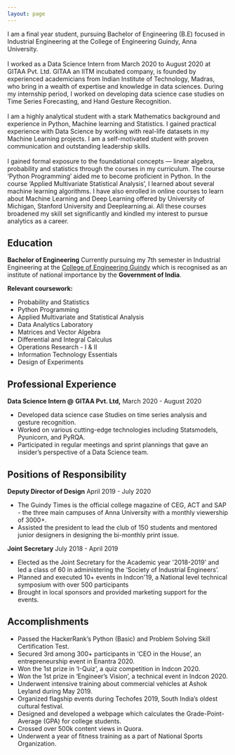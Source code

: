 ```yaml
---
layout: page
---
```


I am a final year student, pursuing Bachelor of Engineering (B.E)
focused in Industrial Engineering at the College of Engineering Guindy,
Anna University. \
 \
 I worked as a Data Science Intern from March 2020 to August 2020 at GITAA Pvt. Ltd. GITAA an IITM incubated company, is founded by experienced academicians from Indian Institute of Technology, Madras, who bring in a wealth of expertise and knowledge in data sciences. During my internship period, I worked on developing data science case studies on Time Series Forecasting, and Hand Gesture Recognition. \
 \
 I am a highly analytical student with a stark Mathematics background
and experience in Python, Machine learning and Statistics. I gained
practical experience with Data Science by working with
real-life datasets in my Machine Learning projects. I am a self-motivated student with proven
communication and outstanding leadership skills. \
 \
 I gained formal exposure to the foundational concepts — linear algebra,
probability and statistics through the courses in my curriculum. The
course ‘Python Programming’ aided me to become proficient in Python. In
the course ‘Applied Multivariate Statistical Analysis’, I learned about
several machine learning algorithms. I have also enrolled in online
courses to learn about Machine Learning and Deep Learning offered by
University of Michigan, Stanford University and Deeplearning.ai. All
these courses broadened my skill set significantly and kindled my
interest to pursue analytics as a career. 

## Education
**Bachelor of Engineering**
Currently pursuing my 7th semester in Industrial Engineering at the
[College of Engineering Guindy](https://ceg.annauniv.edu/) which is
recognised as an institute of national importance by the **Government of
India**. 

**Relevant coursework:**
-   Probability and Statistics
-   Python Programming
-   Applied Multivariate and Statistical Analysis
-   Data Analytics Laboratory
-   Matrices and Vector Algebra
-   Differential and Integral Calculus
-   Operations Research - I & II
-   Information Technology Essentials
-   Design of Experiments

## Professional Experience
**Data Science Intern @** 
**GITAA Pvt. Ltd,** 
  March 2020 - August 2020
- Developed data science case Studies on time series analysis and gesture recognition.
- Worked on various cutting-edge technologies including Statsmodels, Pyunicorn, and PyRQA. 
- Participated in regular meetings and sprint plannings that gave an insider’s perspective of a Data Science team.

## Positions of Responsibility
**Deputy Director of Design** 
April 2019 - July 2020 
- The Guindy Times is the official college magazine of CEG, ACT and SAP -
the three main campuses of Anna University with a monthly viewership of
3000+. 
- Assisted the president to lead the club of 150 students and mentored
 junior designers in designing the bi-monthly print issue.

**Joint Secretary**
July 2018 - April 2019
- Elected as the Joint Secretary for the Academic year '2018-2019' and led a class of 60 in administering the ‘Society of Industrial Engineers’. 
- Planned and executed 10+ events in Indcon'19,  a National level technical symposium with over 500 participants
- Brought in local sponsors and provided marketing support for the events.

## Accomplishments
- Passed the HackerRank’s Python (Basic) and Problem Solving Skill Certification Test. 
- Secured 3rd among 300+ participants in ‘CEO in the House’, an entrepreneurship event in Enantra 2020.
- Won the 1st prize in ‘I-Quiz’, a quiz competition in Indcon 2020.
- Won the 1st prize in ‘Engineer’s Vision’, a technical event in Indcon 2020.
- Underwent intensive training about commercial vehicles at Ashok Leyland during May 2019.
- Organized flagship events during Techofes 2019, South India’s oldest cultural festival.
- Designed and developed a webpage which calculates the Grade-Point-Average (GPA) for college students.
- Crossed over 500k content views in Quora.
- Underwent a year of fitness training as a part of National Sports Organization.


<!---
 ## Online Coursework
**Deep Learning Specialization offered by deeplearning.ai :**
-   [Neural Networks and Deep Learning](https://www.coursera.org/account/accomplishments/certificate/JX88VD7YHNY2)
-   [Improving Deep Neural Networks: Hyperparameter tuning, Regularization and Optimization](https://www.coursera.org/account/accomplishments/certificate/6E77TG9T5PB8)
-   [Convolutional Neural Networks](https://www.coursera.org/account/accomplishments/certificate/DN5EWKZBHM58)
-   [Structuring Machine Learning Projects](https://www.coursera.org/account/accomplishments/certificate/TZCP4ML4B7MD)   
-   [Sequence Models](https://www.coursera.org/account/accomplishments/certificate/NN2Q3BNZM73L) 

**TensorFlow in Practice Specialization offered by deeplearning.ai :**
-   [Introduction to TensorFlow for Artificial Intelligence, Machine Learning, and Deep Learning](https://www.coursera.org/account/accomplishments/certificate/AUS6H5CLVAQA)
-   [Convolutional Neural Networks in TensorFlow](https://www.coursera.org/account/accomplishments/certificate/6ZG92JVD3Y84)
-   [Natural Language Processing in TensorFlow](https://www.coursera.org/account/accomplishments/certificate/67WM2GYVDJLW)
-   [Sequences, Time Series and Prediction](https://www.coursera.org/account/accomplishments/certificate/Q5WQXMC52768) 

**Applied Data Science with Python Specialization offered by University
of Michigan :**
-   [Introduction to Data Science in
    Python](https://www.coursera.org/account/accomplishments/verify/LBR6BKFHJE7S)
-   [Applied Machine Learning in
    Python](https://www.coursera.org/account/accomplishments/verify/QWQ7LR4HKT8V)

**Applied Data Science Specialization offered by IBM :**
-   [Python for Data Science and
    AI](https://coursera.org/share/072d95755cd7aa3b02349f81c0a712ca)

**Udemy Courses :**
-   [Data Science and Machine Learning with
    Python](https://www.udemy.com/certificate/UC-806E1H4B/)
-   [Data Science and Machine Learning with
    R](https://www.udemy.com/certificate/UC-ELRTAM1Q/)
-   [Django Full Stack Web
    Development](https://www.udemy.com/certificate/UC-BPZ8XC8V/)
-   [Python
    Bootcamp](https://www.udemy.com/certificate/UC-YR4KI7TP/) 
-->
